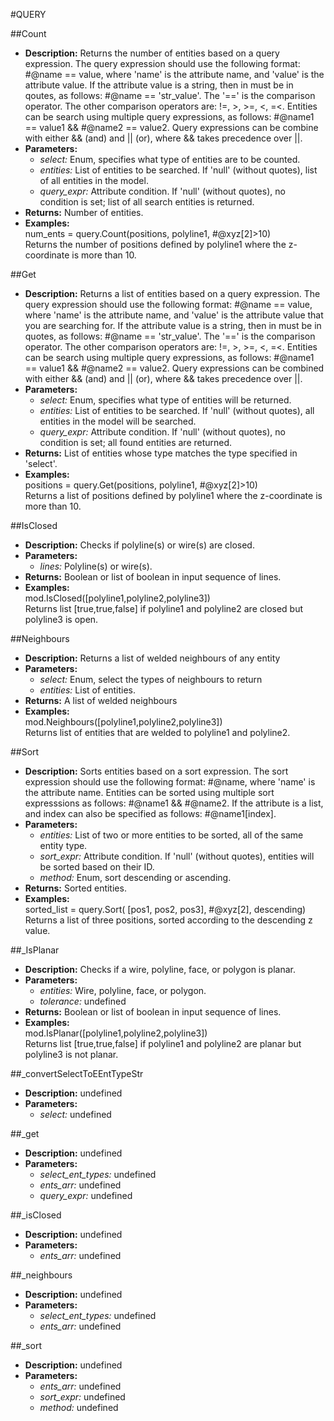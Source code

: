 #QUERY    

##Count  
* **Description:** Returns the number of entities based on a query expression.
The query expression should use the following format: #@name == value,
where 'name' is the attribute name, and 'value' is the attribute value.
If the attribute value is a string, then in must be in qoutes, as follows: #@name == 'str_value'.
The '==' is the comparison operator. The other comparison operators are: !=, >, >=, <, =<.
Entities can be search using multiple query expressions, as follows:  #@name1 == value1 &&  #@name2 == value2.
Query expressions can be combine with either && (and) and || (or), where
&& takes precedence over ||.  
* **Parameters:**  
  * *select:* Enum, specifies what type of entities are to be counted.  
  * *entities:* List of entities to be searched. If 'null' (without quotes), list of all entities in the model.  
  * *query_expr:* Attribute condition. If 'null' (without quotes), no condition is set; list of all search entities is returned.  
* **Returns:** Number of entities.  
* **Examples:**  
num_ents = query.Count(positions, polyline1, #@xyz[2]>10)  
Returns the number of positions defined by polyline1 where the z-coordinate is more than 10.
  
  
##Get  
* **Description:** Returns a list of entities based on a query expression.
The query expression should use the following format: #@name == value,
where 'name' is the attribute name, and 'value' is the attribute value that you are searching for.
If the attribute value is a string, then in must be in quotes, as follows: #@name == 'str_value'.
The '==' is the comparison operator. The other comparison operators are: !=, >, >=, <, =<.
Entities can be search using multiple query expressions, as follows:  #@name1 == value1 &&  #@name2 == value2.
Query expressions can be combined with either && (and) and || (or), where
&& takes precedence over ||.  
* **Parameters:**  
  * *select:* Enum, specifies what type of entities will be returned.  
  * *entities:* List of entities to be searched. If 'null' (without quotes), all entities in the model will be searched.  
  * *query_expr:* Attribute condition. If 'null' (without quotes), no condition is set; all found entities are returned.  
* **Returns:** List of entities whose type matches the type specified in 'select'.  
* **Examples:**  
positions = query.Get(positions, polyline1, #@xyz[2]>10)  
Returns a list of positions defined by polyline1 where the z-coordinate is more than 10.
  
  
##IsClosed  
* **Description:** Checks if polyline(s) or wire(s) are closed.  
* **Parameters:**  
  * *lines:* Polyline(s) or wire(s).  
* **Returns:** Boolean or list of boolean in input sequence of lines.  
* **Examples:**  
mod.IsClosed([polyline1,polyline2,polyline3])  
Returns list [true,true,false] if polyline1 and polyline2 are closed but polyline3 is open.
  
  
##Neighbours  
* **Description:** Returns a list of welded neighbours of any entity  
* **Parameters:**  
  * *select:* Enum, select the types of neighbours to return  
  * *entities:* List of entities.  
* **Returns:** A list of welded neighbours  
* **Examples:**  
mod.Neighbours([polyline1,polyline2,polyline3])  
Returns list of entities that are welded to polyline1 and polyline2.
  
  
##Sort  
* **Description:** Sorts entities based on a sort expression.
The sort expression should use the following format: #@name, where 'name' is the attribute name.
Entities can be sorted using multiple sort expresssions as follows: #@name1 && #@name2.
If the attribute is a list, and index can also be specified as follows: #@name1[index].  
* **Parameters:**  
  * *entities:* List of two or more entities to be sorted, all of the same entity type.  
  * *sort_expr:* Attribute condition. If 'null' (without quotes), entities will be sorted based on their ID.  
  * *method:* Enum, sort descending or ascending.  
* **Returns:** Sorted entities.  
* **Examples:**  
sorted_list = query.Sort( [pos1, pos2, pos3], #@xyz[2], descending)  
Returns a list of three positions, sorted according to the descending z value.
  
  
##_IsPlanar  
* **Description:** Checks if a wire, polyline, face, or polygon is planar.  
* **Parameters:**  
  * *entities:* Wire, polyline, face, or polygon.  
  * *tolerance:* undefined  
* **Returns:** Boolean or list of boolean in input sequence of lines.  
* **Examples:**  
mod.IsPlanar([polyline1,polyline2,polyline3])  
Returns list [true,true,false] if polyline1 and polyline2 are planar but polyline3 is not planar.
  
  
##_convertSelectToEEntTypeStr  
* **Description:** undefined  
* **Parameters:**  
  * *select:* undefined  
  
##_get  
* **Description:** undefined  
* **Parameters:**  
  * *select_ent_types:* undefined  
  * *ents_arr:* undefined  
  * *query_expr:* undefined  
  
##_isClosed  
* **Description:** undefined  
* **Parameters:**  
  * *ents_arr:* undefined  
  
##_neighbours  
* **Description:** undefined  
* **Parameters:**  
  * *select_ent_types:* undefined  
  * *ents_arr:* undefined  
  
##_sort  
* **Description:** undefined  
* **Parameters:**  
  * *ents_arr:* undefined  
  * *sort_expr:* undefined  
  * *method:* undefined  
  
